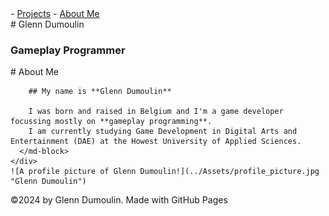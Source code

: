 <link href="../style.css" rel="stylesheet"/>
<link href="./about.css" rel="stylesheet"/>
<script type="module" src="https://md-block.verou.me/md-block.js"></script>

<div class="nav-bar">
  <md-block>
    - <a href="../">Projects</a>
    - <a href="#" class="active">About Me</a>
  </md-block>
</div>

<div class="title">
  <md-block>
    # Glenn Dumoulin
    <h3>Gameplay Programmer</h3>
  </md-block>
</div>

<div class="content">
  <md-block>
    <div>
      <md-block>
        # About Me

        ## My name is **Glenn Dumoulin**
        
        I was born and raised in Belgium and I'm a game developer focussing mostly on **gameplay programming**.
        I am currently studying Game Development in Digital Arts and Entertainment (DAE) at the Howest University of Applied Sciences.
      </md-block>
    </div>
    ![A profile picture of Glenn Dumoulin!](../Assets/profile_picture.jpg "Glenn Dumoulin")
  </md-block>
</div>

<footer>
  <md-block>
    ©2024 by Glenn Dumoulin. Made with GitHub Pages
  </md-block>
</footer>
